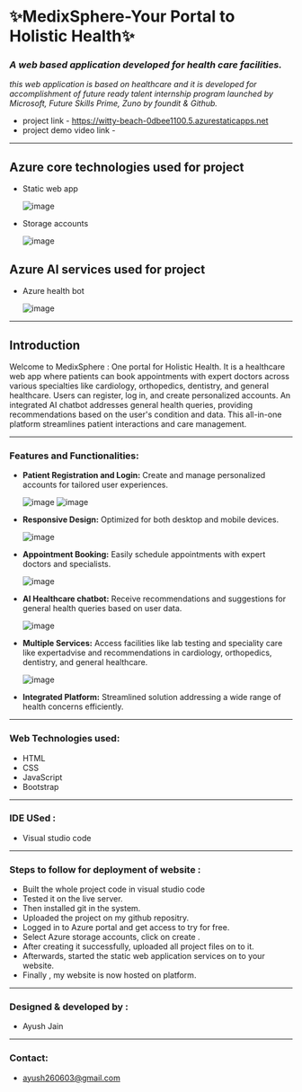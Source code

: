 # **✨MedixSphere-Your Portal to Holistic Health✨**


### _A web based application developed for health care facilities._

_this web application is based on healthcare and it is developed for accomplishment of future ready talent internship program launched by Microsoft, Future Skills Prime, Zuno by foundit & Github._
* project link - https://witty-beach-0dbee1100.5.azurestaticapps.net
* project demo video link -
___  
## Azure core technologies used for project

* Static web app

  ![image](https://github.com/Ayush260603/FRT-Project/assets/114318642/6957f06b-5503-4a2a-b0e9-b16d34951765)

* Storage accounts

  ![image](https://github.com/Ayush260603/FRT-Project/assets/114318642/3c3f8874-c2c6-4e2a-8a50-8ef1342413b7)

  
## Azure AI services used for project

* Azure health bot

  ![image](https://github.com/Ayush260603/FRT-Project/assets/114318642/029fd47e-12cd-4d26-bbcb-91847f2b7355)

___
## Introduction
Welcome to MedixSphere : One portal for Holistic Health. It is a healthcare web app where patients can book appointments with expert doctors across various specialties like cardiology, orthopedics, dentistry, and general healthcare. Users can register, log in, and create personalized accounts. An integrated AI chatbot addresses general health queries, providing recommendations based on the user's condition and data. This all-in-one platform streamlines patient interactions and care management.
___
### Features and Functionalities:
* **Patient Registration and Login:** Create and manage personalized accounts for tailored user experiences.
  
  ![image](https://github.com/Ayush260603/FRT-Project/assets/114318642/2924a7d3-d207-41b9-8ecd-722dc5bd9b6a) ![image](https://github.com/Ayush260603/FRT-Project/assets/114318642/7bcc7e00-8c7c-4be5-8154-1f7e1f7e1aef)
* **Responsive Design:** Optimized for both desktop and mobile devices.
  
  ![image](https://github.com/Ayush260603/FRT-Project/assets/114318642/a196567f-7cc7-4772-ad4f-fe1d377e354c)

* **Appointment Booking:** Easily schedule appointments with expert doctors and specialists.
  
  ![image](https://github.com/Ayush260603/FRT-Project/assets/114318642/ee01c089-9575-4e06-ab92-5c5e69c9dbe4)

* **AI Healthcare chatbot:** Receive recommendations and suggestions for general health queries based on user data.
  
  ![image](https://github.com/Ayush260603/FRT-Project/assets/114318642/027d2e96-8127-4e8d-b320-4b9b9039d34b)

* **Multiple Services:** Access facilities like lab testing and speciality care like expertadvise and recommendations in cardiology, orthopedics, dentistry, and general healthcare.
  
  ![image](https://github.com/Ayush260603/FRT-Project/assets/114318642/3c8b7538-9607-49ae-855e-bab569080d88)

* **Integrated Platform:** Streamlined solution addressing a wide range of health concerns efficiently.
___
### Web Technologies used:
* HTML
* CSS
* JavaScript
* Bootstrap
___
### IDE USed :
* Visual studio code
___
### Steps to follow for deployment of website :
* Built the whole project code in visual studio code
* Tested it on the live server.
* Then installed git in the system.
* Uploaded the project on my github repositry.
* Logged in to Azure portal and get access to try for free.
* Select Azure storage accounts, click on create .
* After creating it successfully, uploaded all project files on to it.
* Afterwards, started the static web application services on to your website.
* Finally , my website is now hosted on platform.
___
### Designed & developed by :
* Ayush Jain
___
### Contact:
* ayush260603@gmail.com
